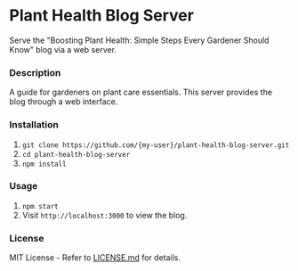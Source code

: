 # Plant Health Blog Server

Serve the "Boosting Plant Health: Simple Steps Every Gardener Should Know" blog via a web server.

### **Description**
A guide for gardeners on plant care essentials. This server provides the blog through a web interface.

### **Installation**
1. `git clone https://github.com/{my-user}/plant-health-blog-server.git`
2. `cd plant-health-blog-server`
3. `npm install`

### **Usage**
1. `npm start`
2. Visit `http://localhost:3000` to view the blog.

### **License**
MIT License - Refer to [LICENSE.md](LICENSE.md) for details.
